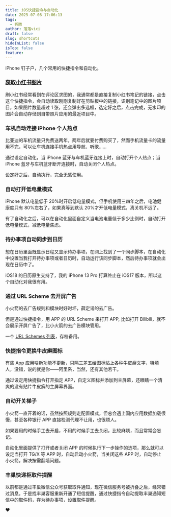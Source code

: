 ```yaml
---
title: iOS快捷指令与自动化
date: 2025-07-08 17:06:13
tags:
  - 折腾
author: 落落vici
draft: false
slug: shortcuts
hideInList: false
isTop: false
feature:
---
```

iPhone 钉子户，几个常用的快捷指令和自动化。

### [获取小红书图片](https://www.icloud.com/shortcuts/894b77d880c447d0969abdd89ed43efe)
刷小红书经常看到在评论区求图的，我通常都是直接复制小红书笔记的链接，点击这个快捷指令，会自动读取刚刚复制好在剪贴板中的链接，识别笔记中的图片项目，如果图片数量超过 1 张，还会弹出多选框，选定好之后，点击完成，无水印的图片会自动存储到自带照片应用的最近项目中。

### 车机自动连接 iPhone 个人热点
比亚迪的车机流量只免费送两年，两年后就要付费购买了，然而手机流量卡的流量用不完，可以让车机连接手机热点用导航、听歌……

通过设定自动化，当 iPhone 蓝牙与车机蓝牙连接上时，自动打开个人热点；当 iPhone 蓝牙与车机蓝牙断开连接时，自动关闭个人热点。

设定好之后，自动执行，完全无感使用。

### 自动打开低电量模式
iPhone 默认电量低于 20%时开启低电量模式，但手机使用三四年之后，电池健康度只有 80%左右了，如果真等到默认 20%才开低电量模式，离关机不远了。

有了自动化之后，可以在自动化里面自定义当电池电量低于多少比例时，自动打开低电量模式，减低电量焦虑。

### 待办事项自动同步到日历
想在日历里面既显示日程又显示待办事项，在网上找到了一个同步脚本，在自动化中设置当我打开待办事项或者日历时，自动运行该同步脚本，然后待办事项就会出现在日历中了。

iOS18 的日历原生支持了，我的 iPhone 13 Pro 打算终止在 iOS17 版本，所以这个自动化对我很有用。

### 通过 URL Scheme 去开屏广告
小火箭的去广告规则和模块时好时坏，薛定谔的去广告。

但是通过快捷指令，用 APP 的 URL Scheme 来打开 APP, 比如打开 Bilibili，就不会展示开屏广告了，比小火箭的去广告模块管用。

一个 [URL Schemes 列表]( https://gist.github.com/zhuziyi1989/3f96a73c45a87778b560e44cb551ebd2 )，存档备用。

### 快捷指令更换牛皮癣图标
有些 App 应用啥新功能不更新，只隔三差五给图标贴上各种牛皮癣文字，特烦人，没错，说的就是你——阿里系，当然，还有其他若干。

通过设定用快捷指令打开指定 APP，自定义图标并添加到主屏幕，还眼睛一个清爽的没有贴片牛皮癣的主屏幕界面。

### 自动开关梯子
小火箭一直开着的话，虽然按照规则走配置模式，但总会遇上国内应用数据加载很慢，甚至各种银行 APP 直接检测代理不让用，也很烦人。

如果要用的时候手工去开启，不用的时候手工去关闭，比较麻烦，而且常常会忘记。

自动化里面提供了打开或者关闭 APP 的时候执行下一步操作的选项，那么就可以设定当打开 TG/X 等 APP 时，自动启动小火箭，当关闭这些 APP 时，自动停止小火箭，解决按需翻墙问题。

### 丰巢快递柜取件提醒
以前都是通过丰巢微信公众号获取取件通知，现在微信服务号被折叠之后，经常错过消息。于是找丰巢客服重新开通了短信提醒，通过快捷指令自动提取丰巢通知短信中的取件码，存为待办事项，设置取件提醒。


❤